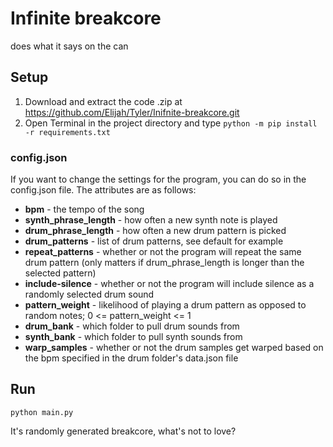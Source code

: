 # Infinite breakcore

does what it says on the can

## Setup

1. Download and extract the code .zip at <https://github.com/Elijah/Tyler/Inifnite-breakcore.git>
2. Open Terminal in the project directory and type `python -m pip install -r requirements.txt`

### config.json

If you want to change the settings for the program, you can do so in the config.json file. The attributes are as follows:

- **bpm** - the tempo of the song
- **synth_phrase_length** - how often a new synth note is played
- **drum_phrase_length** - how often a new drum pattern is picked
- **drum_patterns** - list of drum patterns, see default for example
- **repeat_patterns** - whether or not the program will repeat the same drum pattern (only matters if drum_phrase_length is longer than the selected pattern)
- **include-silence** - whether or not the program will include silence as a randomly selected drum sound
- **pattern_weight** - likelihood of playing a drum pattern as opposed to random notes; 0 <= pattern_weight <= 1
- **drum_bank** - which folder to pull drum sounds from
- **synth_bank** - which folder to pull synth sounds from
- **warp_samples** - whether or not the drum samples get warped based on the bpm specified in the drum folder's data.json file

## Run

`python main.py`

It's randomly generated breakcore, what's not to love?
